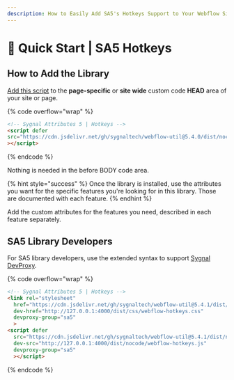 ```yaml
---
description: How to Easily Add SA5's Hotkeys Support to Your Webflow Site
---
```


# 🚀 Quick Start | SA5 Hotkeys

## How to Add the Library <a href="#step-1---add-the-library" id="step-1---add-the-library"></a>

[Add this script](../overview/how-to-add-custom-code.md) to the **page-specific** or **site wide** custom code **HEAD** area of your site or page.&#x20;

{% code overflow="wrap" %}
```html
<!-- Sygnal Attributes 5 | Hotkeys -->
<script defer
src="https://cdn.jsdelivr.net/gh/sygnaltech/webflow-util@5.4.0/dist/nocode/webflow-hotkeys.js"
></script> 
```
{% endcode %}

Nothing is needed in the before BODY code area.&#x20;

{% hint style="success" %}
Once the library is installed, use the attributes you want for the specific features you're looking for in this library. Those are documented with each feature.&#x20;
{% endhint %}

Add the custom attributes for the features you need, described in each feature separately. &#x20;

## SA5 Library Developers

For SA5 library developers, use the extended syntax to support [Sygnal DevProxy](https://engine.sygnal.com/devproxy).&#x20;

{% code overflow="wrap" %}
```html
<!-- Sygnal Attributes 5 | Hotkeys --> 
<link rel="stylesheet" 
  href="https://cdn.jsdelivr.net/gh/sygnaltech/webflow-util@5.4.1/dist/css/webflow-hotkeys.css"
  dev-href="http://127.0.0.1:4000/dist/css/webflow-hotkeys.css"
  devproxy-group="sa5"
  > 
<script defer 
  src="https://cdn.jsdelivr.net/gh/sygnaltech/webflow-util@5.4.1/dist/nocode/webflow-hotkeys.js" 
  dev-src="http://127.0.0.1:4000/dist/nocode/webflow-hotkeys.js"
  devproxy-group="sa5"
  ></script>
```
{% endcode %}



